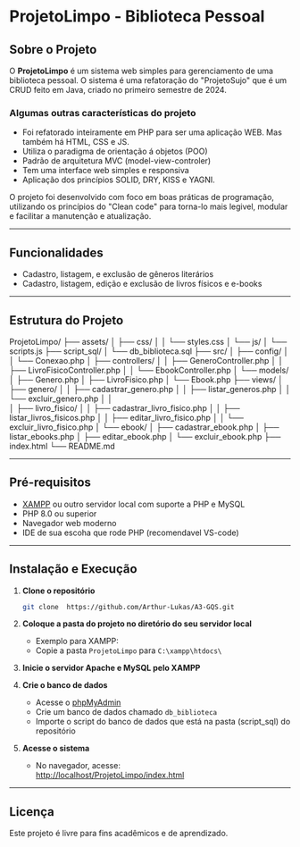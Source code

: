 # ProjetoLimpo - Biblioteca Pessoal

## Sobre o Projeto

O **ProjetoLimpo** é um sistema web simples para gerenciamento de uma biblioteca pessoal. O sistema é uma refatoração do "ProjetoSujo" que é um CRUD feito em Java, criado no primeiro semestre de 2024.

### Algumas outras características do projeto
- Foi refatorado inteiramente em PHP para ser uma aplicação WEB. Mas também há HTML, CSS e JS.
- Utiliza o paradigma de orientação á objetos (POO)
- Padrão de arquitetura MVC (model-view-controler)
- Tem uma interface web simples e responsiva
- Aplicação dos princípios SOLID, DRY, KISS e YAGNI.

O projeto foi desenvolvido com foco em boas práticas de programação, utilizando os princípios do "Clean code" para torna-lo mais legivel, modular e facilitar a manutenção e atualização.

---

## Funcionalidades

- Cadastro, listagem, e exclusão de gêneros literários
- Cadastro, listagem, edição e exclusão de livros físicos e e-books

---

## Estrutura do Projeto

ProjetoLimpo/
├── assets/
│   ├── css/
│   │   └── styles.css
│   └── js/
│       └── scripts.js
├── script_sql/
│   └── db_biblioteca.sql
├── src/
│   ├── config/
│   │   └── Conexao.php
│   ├── controllers/
│   │   ├── GeneroController.php
│   │   ├── LivroFisicoController.php
│   │   └── EbookController.php
│   └── models/
│       ├── Genero.php
│       ├── LivroFisico.php
│       └── Ebook.php
├── views/
│   ├── genero/
│   │   ├── cadastrar_genero.php
│   │   ├── listar_generos.php
│   │   └── excluir_genero.php
│   │   
│   ├── livro_fisico/
│   │   ├── cadastrar_livro_fisico.php
│   │   ├── listar_livros_fisicos.php
│   │   ├── editar_livro_fisico.php
│   │   └── excluir_livro_fisico.php
│   └── ebook/
│       ├── cadastrar_ebook.php
│       ├── listar_ebooks.php
│       ├── editar_ebook.php
│       └── excluir_ebook.php
├── index.html
└── README.md

---

## Pré-requisitos

- [XAMPP](https://www.apachefriends.org/pt_br/index.html) ou outro servidor local com suporte a PHP e MySQL
- PHP 8.0 ou superior
- Navegador web moderno
- IDE de sua escoha que rode PHP (recomendavel VS-code)

---

## Instalação e Execução

1. **Clone o repositório**
   ```bash
   git clone  https://github.com/Arthur-Lukas/A3-GQS.git
2. **Coloque a pasta do projeto no diretório do seu servidor local**
   - Exemplo para XAMPP:  
   - Copie a pasta `ProjetoLimpo` para `C:\xampp\htdocs\`

3. **Inicie o servidor Apache e MySQL pelo XAMPP**

4. **Crie o banco de dados**
   - Acesse o [phpMyAdmin](http://localhost/phpmyadmin)
   - Crie um banco de dados chamado `db_biblioteca` 
   - Importe o script do banco de dados que está na pasta (script_sql) do repositório 

5. **Acesse o sistema**
   - No navegador, acesse:  
     [http://localhost/ProjetoLimpo/index.html](http://localhost/ProjetoLimpo/index.html)

---

## Licença

Este projeto é livre para fins acadêmicos e de aprendizado.

